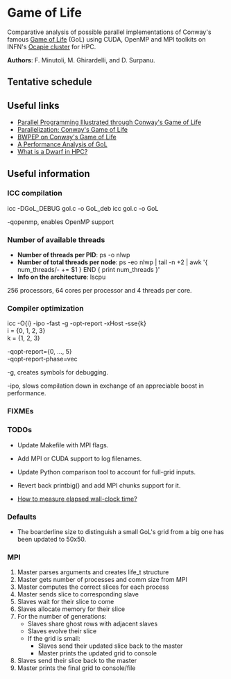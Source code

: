 # Game of Life

Comparative analysis of possible parallel implementations of Conway's famous [Game of Life](https://en.wikipedia.org/wiki/Conway%27s_Game_of_Life) (GoL) using CUDA, OpenMP and MPI toolkits on INFN's [Ocapie cluster](https://web.ge.infn.it/calcolo/joomla/2-uncategorised/106-farm-hpc-ocapie) for HPC.

**Authors**: F. Minutoli, M. Ghirardelli, and D. Surpanu.

## Tentative schedule

## Useful links

- [Parallel Programming Illustrated through Conway's Game of Life](https://tcpp.cs.gsu.edu/curriculum/?q=system/files/ch10.pdf)
- [Parallelization: Conway's Game of Life](http://www.shodor.org/media/content/petascale/materials/UPModules/GameOfLife/Life_Module_Document_pdf.pdf)
- [BWPEP on Conway's Game of Life](http://shodor.org/petascale/materials/UPModules/exercises/Game_of_Life/)
- [A Performance Analysis of GoL](https://arxiv.org/pdf/1209.4408.pdf)
- [What is a Dwarf in HPC?](https://www5.in.tum.de/lehre/vorlesungen/hpc/WS15/structured.pdf)

<!-- TODO: Specify the input file CSO format -->

## Useful information

### ICC compilation

icc -DGoL_DEBUG gol.c -o GoL_deb
icc gol.c -o GoL

-qopenmp, enables OpenMP support

### Number of available threads

- **Number of threads per PID**: ps -o nlwp <pid>
- **Number of total threads per node**: ps -eo nlwp | tail -n +2 | awk '{ num_threads/- += $1 } END { print num_threads }'
- **Info on the architecture**: lscpu

256 processors, 64 cores per processor and 4 threads per core.

### Compiler optimization

icc -O{i} -ipo -fast -g -opt-report -xHost -sse{k}  
i = {0, 1, 2, 3}  
k = {1, 2, 3}

-qopt-report={0, ..., 5}  
-qopt-report-phase=vec

-g, creates symbols for debugging.

-ipo, slows compilation down in exchange of an appreciable boost in performance.

### FIXMEs

### TODOs

- Update Makefile with MPI flags.

- Add MPI or CUDA support to log filenames.

- Update Python comparison tool to account for full-grid inputs.
- Revert back printbig() and add MPI chunks support for it.

- [How to measure elapsed wall-clock time?](https://stackoverflow.com/questions/12392278/measure-time-in-linux-time-vs-clock-vs-getrusage-vs-clock-gettime-vs-gettimeof)

### Defaults

- The boarderline size to distinguish a small GoL's grid from a big one has been updated to $50$x$50$.

### MPI

1. Master parses arguments and creates life_t structure
2. Master gets number of processes and comm size from MPI
3. Master computes the correct slices for each process
4. Master sends slice to corresponding slave
5. Slaves wait for their slice to come
6. Slaves allocate memory for their slice
7. For the number of generations:
    - Slaves share ghost rows with adjacent slaves
    - Slaves evolve their slice
    - If the grid is small:
        - Slaves send their updated slice back to the master
        - Master prints the updated grid to console
8. Slaves send their slice back to the master
9. Master prints the final grid to console/file
